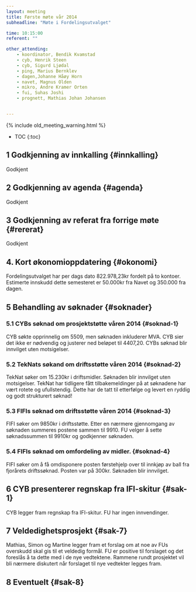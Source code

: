 ```yaml
---
layout: meeting
title: Første møte vår 2014
subheadline: "Møte i Fordelingsutvalget"

time: 10:15:00
referent: ""

other_attending:
    - koordinator, Bendik Kvamstad
    - cyb, Henrik Steen
    - cyb, Sigurd Ljødal
    - ping, Marius Bernklev
    - dagen,Johanne Håøy Horn
    - navet, Magnus Olden
    - mikro, Andre Kramer Orten
    - fui, Suhas Joshi
    - prognett, Mathias Johan Johansen


---
```

{% include old_meeting_warning.html %}

* TOC
{:toc}


## 1 Godkjenning av innkalling {#innkalling}
Godkjent

## 2 Godkjenning av agenda {#agenda}
Godkjent

## 3 Godkjenning av referat fra forrige møte {#rererat}
Godkjent

## 4. Kort økonomioppdatering {#okonomi}
Fordelingsutvalget har per dags dato 822.978,23kr fordelt på to kontoer. Estimerte innskudd dette semesteret er 50.000kr fra Navet og 350.000 fra dagen.

## 5 Behandling av søknader {#soknader}

### 5.1 CYBs søknad om prosjektstøtte våren 2014 {#soknad-1}
CYB søkte opprinnelig om 5509, men søknaden inkluderer MVA. CYB sier det ikke er nødvendig og justerer ned beløpet til 4407,20. CYBs søknad blir innvilget uten motsigelser.

### 5.2 TekNats søkand om driftsstøtte våren 2014 {#soknad-2}
TekNat søker om 15.230kr i driftsmidler. Søknaden blir innvilget uten motsigelser. TekNat har tidligere fått tilbakemeldinger på at søknadene har vært rotete og ufullstendig. Dette har de tatt til etterfølge og levert en ryddig og godt strukturert søknad!

### 5.3 FIFIs søknad om driftsstøtte våren 2014 {#soknad-3}
FIFI søker om 9850kr i driftsstøtte. Etter en nærmere gjennomgang av søknaden summeres postene sammen til 9910. FU velger å sette søknadssummen til 9910kr og godkjenner søknaden.

### 5.4 FIFIs søknad om omfordeling av midler. {#soknad-4}
FIFI søker om å få omdisponere posten førstehjelp over til innkjøp av ball fra fjorårets driftssøknad. Posten var på 300kr. Søknaden blir innvilget.


## 6 CYB presenterer regnskap fra IFI-skitur {#sak-1}
CYB legger fram regnskap fra IFI-skitur. FU har ingen innvendinger.

## 7 Veldedighetsprosjekt {#sak-7}
Mathias, Simon og  Martine legger fram et forslag om at noe av FUs overskudd skal gis til et veldedig formål. FU er positive til forslaget og det foreslås å ta dette med i de nye vedtektene. Rammene rundt prosjektet vil bli nærmere diskutert når forslaget til nye vedtekter legges fram. 

## 8 Eventuelt {#sak-8}

